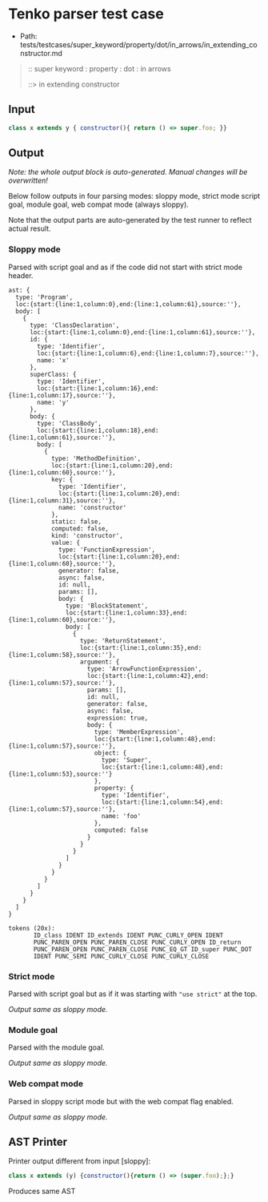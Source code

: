# Tenko parser test case

- Path: tests/testcases/super_keyword/property/dot/in_arrows/in_extending_constructor.md

> :: super keyword : property : dot : in arrows
>
> ::> in extending constructor

## Input

`````js
class x extends y { constructor(){ return () => super.foo; }}
`````

## Output

_Note: the whole output block is auto-generated. Manual changes will be overwritten!_

Below follow outputs in four parsing modes: sloppy mode, strict mode script goal, module goal, web compat mode (always sloppy).

Note that the output parts are auto-generated by the test runner to reflect actual result.

### Sloppy mode

Parsed with script goal and as if the code did not start with strict mode header.

`````
ast: {
  type: 'Program',
  loc:{start:{line:1,column:0},end:{line:1,column:61},source:''},
  body: [
    {
      type: 'ClassDeclaration',
      loc:{start:{line:1,column:0},end:{line:1,column:61},source:''},
      id: {
        type: 'Identifier',
        loc:{start:{line:1,column:6},end:{line:1,column:7},source:''},
        name: 'x'
      },
      superClass: {
        type: 'Identifier',
        loc:{start:{line:1,column:16},end:{line:1,column:17},source:''},
        name: 'y'
      },
      body: {
        type: 'ClassBody',
        loc:{start:{line:1,column:18},end:{line:1,column:61},source:''},
        body: [
          {
            type: 'MethodDefinition',
            loc:{start:{line:1,column:20},end:{line:1,column:60},source:''},
            key: {
              type: 'Identifier',
              loc:{start:{line:1,column:20},end:{line:1,column:31},source:''},
              name: 'constructor'
            },
            static: false,
            computed: false,
            kind: 'constructor',
            value: {
              type: 'FunctionExpression',
              loc:{start:{line:1,column:20},end:{line:1,column:60},source:''},
              generator: false,
              async: false,
              id: null,
              params: [],
              body: {
                type: 'BlockStatement',
                loc:{start:{line:1,column:33},end:{line:1,column:60},source:''},
                body: [
                  {
                    type: 'ReturnStatement',
                    loc:{start:{line:1,column:35},end:{line:1,column:58},source:''},
                    argument: {
                      type: 'ArrowFunctionExpression',
                      loc:{start:{line:1,column:42},end:{line:1,column:57},source:''},
                      params: [],
                      id: null,
                      generator: false,
                      async: false,
                      expression: true,
                      body: {
                        type: 'MemberExpression',
                        loc:{start:{line:1,column:48},end:{line:1,column:57},source:''},
                        object: {
                          type: 'Super',
                          loc:{start:{line:1,column:48},end:{line:1,column:53},source:''}
                        },
                        property: {
                          type: 'Identifier',
                          loc:{start:{line:1,column:54},end:{line:1,column:57},source:''},
                          name: 'foo'
                        },
                        computed: false
                      }
                    }
                  }
                ]
              }
            }
          }
        ]
      }
    }
  ]
}

tokens (20x):
       ID_class IDENT ID_extends IDENT PUNC_CURLY_OPEN IDENT
       PUNC_PAREN_OPEN PUNC_PAREN_CLOSE PUNC_CURLY_OPEN ID_return
       PUNC_PAREN_OPEN PUNC_PAREN_CLOSE PUNC_EQ_GT ID_super PUNC_DOT
       IDENT PUNC_SEMI PUNC_CURLY_CLOSE PUNC_CURLY_CLOSE
`````

### Strict mode

Parsed with script goal but as if it was starting with `"use strict"` at the top.

_Output same as sloppy mode._

### Module goal

Parsed with the module goal.

_Output same as sloppy mode._

### Web compat mode

Parsed in sloppy script mode but with the web compat flag enabled.

_Output same as sloppy mode._

## AST Printer

Printer output different from input [sloppy]:

````js
class x extends (y) {constructor(){return () => (super.foo);};}
````

Produces same AST
